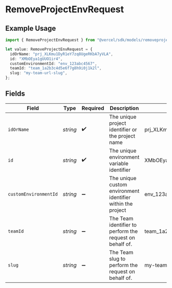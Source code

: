 # RemoveProjectEnvRequest

## Example Usage

```typescript
import { RemoveProjectEnvRequest } from "@vercel/sdk/models/removeprojectenvop.js";

let value: RemoveProjectEnvRequest = {
  idOrName: "prj_XLKmu1DyR1eY7zq8UgeRKbA7yVLA",
  id: "XMbOEya1gUUO1ir4",
  customEnvironmentId: "env_123abc4567",
  teamId: "team_1a2b3c4d5e6f7g8h9i0j1k2l",
  slug: "my-team-url-slug",
};
```

## Fields

| Field                                                       | Type                                                        | Required                                                    | Description                                                 | Example                                                     |
| ----------------------------------------------------------- | ----------------------------------------------------------- | ----------------------------------------------------------- | ----------------------------------------------------------- | ----------------------------------------------------------- |
| `idOrName`                                                  | *string*                                                    | :heavy_check_mark:                                          | The unique project identifier or the project name           | prj_XLKmu1DyR1eY7zq8UgeRKbA7yVLA                            |
| `id`                                                        | *string*                                                    | :heavy_check_mark:                                          | The unique environment variable identifier                  | XMbOEya1gUUO1ir4                                            |
| `customEnvironmentId`                                       | *string*                                                    | :heavy_minus_sign:                                          | The unique custom environment identifier within the project | env_123abc4567                                              |
| `teamId`                                                    | *string*                                                    | :heavy_minus_sign:                                          | The Team identifier to perform the request on behalf of.    | team_1a2b3c4d5e6f7g8h9i0j1k2l                               |
| `slug`                                                      | *string*                                                    | :heavy_minus_sign:                                          | The Team slug to perform the request on behalf of.          | my-team-url-slug                                            |